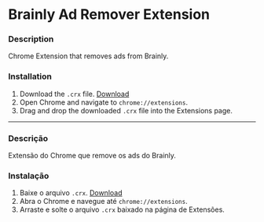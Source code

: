 # Brainly Ad Remover Extension

### Description
Chrome Extension that removes ads from Brainly.

### Installation
1. Download the `.crx` file. [Download](https://github.com/johnull/Brainly-bypass/releases/tag/v0.0.1)
2. Open Chrome and navigate to `chrome://extensions`.
3. Drag and drop the downloaded `.crx` file into the Extensions page.
---
### Descrição
Extensão do Chrome que remove os ads do Brainly.

### Instalação
1. Baixe o arquivo `.crx`. [Download](https://github.com/johnull/Brainly-bypass/releases/tag/v0.0.1)
2. Abra o Chrome e navegue até `chrome://extensions`.
3. Arraste e solte o arquivo `.crx` baixado na página de Extensões.
